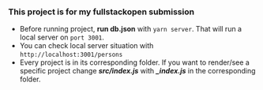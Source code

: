 ### This project is for my fullstackopen submission

- Before running project, **run db.json** with `yarn server`. That will run a local server on `port 3001`. 
- You can check local server situation with `http://localhost:3001/persons`
- Every project is in its corresponding folder. If you want to render/see a specific project  change ***src/index.js*** with ***\_index.js*** in the corresponding folder.
